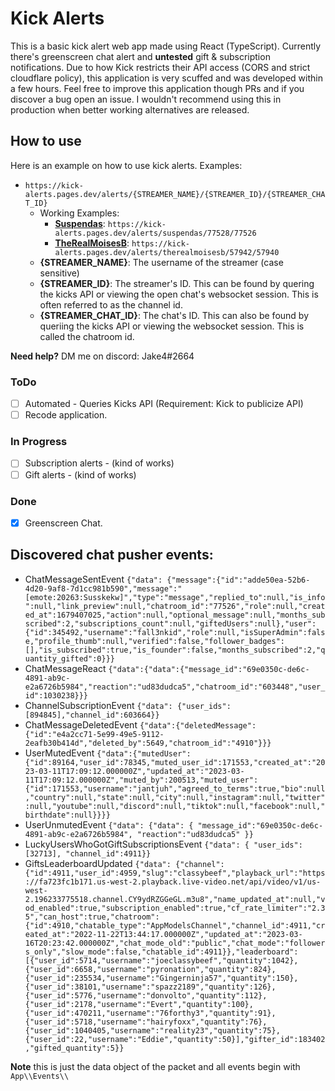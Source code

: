 # Kick Alerts

This is a basic kick alert web app made using React (TypeScript). Currently there's greenscreen chat alert and **untested** gift & subscription notifications. Due to how Kick restricts their API access (CORS and strict cloudflare policy), this application is very scuffed and was developed within a few hours. Feel free to improve this application though PRs and if you discover a bug open an issue. I wouldn't recommend using this in production when better working alternatives are released.

## How to use

Here is an example on how to use kick alerts.
Examples:

- ``https://kick-alerts.pages.dev/alerts/{STREAMER_NAME}/{STREAMER_ID}/{STREAMER_CHAT_ID}``
  - Working Examples:
    - **[Suspendas](https://kick.com/suspendas)**: ``https://kick-alerts.pages.dev/alerts/suspendas/77528/77526``
    - **[TheRealMoisesB](https://kick.com/therealmoisesb)**: ``https://kick-alerts.pages.dev/alerts/therealmoisesb/57942/57940``
  - **{STREAMER_NAME}**: The username of the streamer (case sensitive)
  - **{STREAMER_ID}**: The streamer's ID. This can be found by quering the kicks API or viewing the open chat's websocket session. This is often referred to as the channel id.
  - **{STREAMER_CHAT_ID}**: The chat's ID. This can also be found by queriing the kicks API or viewing the websocket session. This is called the chatroom id.

**Need help?** DM me on discord: Jake4#2664

### ToDo

- [ ] Automated - Queries Kicks API (Requirement: Kick to publicize API)
- [ ] Recode application.

### In Progress

- [ ] Subscription alerts - (kind of works)
- [ ] Gift alerts - (kind of works)

### Done

- [x] Greenscreen Chat.

## Discovered chat pusher events:

- ChatMessageSentEvent ``{"data": {"message":{"id":"adde50ea-52b6-4d20-9af8-7d1cc981b590","message":"[emote:20263:Susskekw]","type":"message","replied_to":null,"is_info":null,"link_preview":null,"chatroom_id":"77526","role":null,"created_at":1679407025,"action":null,"optional_message":null,"months_subscribed":2,"subscriptions_count":null,"giftedUsers":null},"user":{"id":345492,"username":"fall3nkid","role":null,"isSuperAdmin":false,"profile_thumb":null,"verified":false,"follower_badges":[],"is_subscribed":true,"is_founder":false,"months_subscribed":2,"quantity_gifted":0}}}``
- ChatMessageReact ``{"data":{"data":{"message_id":"69e0350c-de6c-4891-ab9c-e2a6726b5984","reaction":"ud83dudca5","chatroom_id":"603448","user_id":1030238}}}``
- ChannelSubscriptionEvent ``{"data": {"user_ids":[894845],"channel_id":603664}}``
- ChatMessageDeletedEvent ``{"data":{"deletedMessage":{"id":"e4a2cc71-5e99-49e5-9112-2eafb30b414d","deleted_by":5649,"chatroom_id":"4910"}}}``
- UserMutedEvent ``{"data":{"mutedUser":{"id":89164,"user_id":78345,"muted_user_id":171553,"created_at":"2023-03-11T17:09:12.000000Z","updated_at":"2023-03-11T17:09:12.000000Z","muted_by":200513,"muted_user":{"id":171553,"username":"jantjuh","agreed_to_terms":true,"bio":null,"country":null,"state":null,"city":null,"instagram":null,"twitter":null,"youtube":null,"discord":null,"tiktok":null,"facebook":null,"birthdate":null}}}}``
- UserUnmutedEvent ``{"data": {"data": { "message_id":"69e0350c-de6c-4891-ab9c-e2a6726b5984", "reaction":"ud83dudca5" }}``
- LuckyUsersWhoGotGiftSubscriptionsEvent ``{"data": { "user_ids":[32713], "channel_id":4911}}``
- GiftsLeaderboardUpdated ``{"data": {"channel":{"id":4911,"user_id":4959,"slug":"classybeef","playback_url":"https://fa723fc1b171.us-west-2.playback.live-video.net/api/video/v1/us-west-2.196233775518.channel.CY9ydRZGGeGL.m3u8","name_updated_at":null,"vod_enabled":true,"subscription_enabled":true,"cf_rate_limiter":"2.35","can_host":true,"chatroom":{"id":4910,"chatable_type":"AppModelsChannel","channel_id":4911,"created_at":"2022-11-22T13:44:17.000000Z","updated_at":"2023-03-16T20:23:42.000000Z","chat_mode_old":"public","chat_mode":"followers_only","slow_mode":false,"chatable_id":4911}},"leaderboard":[{"user_id":5714,"username":"joeclassybeef","quantity":1042},{"user_id":6658,"username":"pyronation","quantity":824},{"user_id":235534,"username":"Gingerninja57","quantity":150},{"user_id":38101,"username":"spazz2189","quantity":126},{"user_id":5776,"username":"donvolto","quantity":112},{"user_id":2178,"username":"Evert","quantity":100},{"user_id":470211,"username":"76forthy3","quantity":91},{"user_id":5718,"username":"hairyfoxx","quantity":76},{"user_id":1040405,"username":"reality23","quantity":75},{"user_id":22,"username":"Eddie","quantity":50}],"gifter_id":183402,"gifted_quantity":5}}``

**Note** this is just the data object of the packet and all events begin with `App\\Events\\`